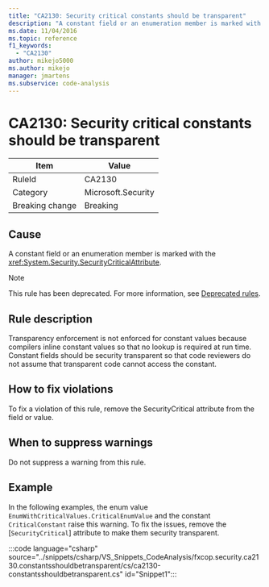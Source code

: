 ```yaml
---
title: "CA2130: Security critical constants should be transparent"
description: "A constant field or an enumeration member is marked with the System.Security.SecurityCriticalAttribute."
ms.date: 11/04/2016
ms.topic: reference
f1_keywords:
  - "CA2130"
author: mikejo5000
ms.author: mikejo
manager: jmartens
ms.subservice: code-analysis
---
```

# CA2130: Security critical constants should be transparent

|Item|Value|
|-|-|
|RuleId|CA2130|
|Category|Microsoft.Security|
|Breaking change|Breaking|

## Cause
A constant field or an enumeration member is marked with the <xref:System.Security.SecurityCriticalAttribute>.

> [!NOTE]
> This rule has been deprecated. For more information, see [Deprecated rules](fxcop-unported-deprecated-rules.md).

## Rule description
Transparency enforcement is not enforced for constant values because compilers inline constant values so that no lookup is required at run time. Constant fields should be security transparent so that code reviewers do not assume that transparent code cannot access the constant.

## How to fix violations
To fix a violation of this rule, remove the SecurityCritical attribute from the field or value.

## When to suppress warnings
Do not suppress a warning from this rule.

## Example
In the following examples, the enum value `EnumWithCriticalValues.CriticalEnumValue` and the constant `CriticalConstant` raise this warning. To fix the issues, remove the [`SecurityCritical`] attribute to make them security transparent.

:::code language="csharp" source="../snippets/csharp/VS_Snippets_CodeAnalysis/fxcop.security.ca2130.constantsshouldbetransparent/cs/ca2130-constantsshouldbetransparent.cs" id="Snippet1":::
